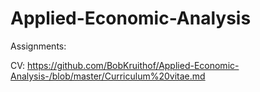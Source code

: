 # Applied-Economic-Analysis
Assignments:

CV: https://github.com/BobKruithof/Applied-Economic-Analysis-/blob/master/Curriculum%20vitae.md
